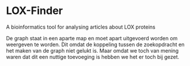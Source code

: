 # LOX-Finder
A bioinformatics tool for analysing articles about LOX proteins

De graph staat in een aparte map en moet apart uitgevoerd worden om weergeven te worden. Dit omdat de koppeling tussen de zoekopdracht en het maken van de graph niet gelukt is. Maar omdat we toch van mening waren dat dit een nuttige toevoeging is hebben we het er toch bij gezet.
